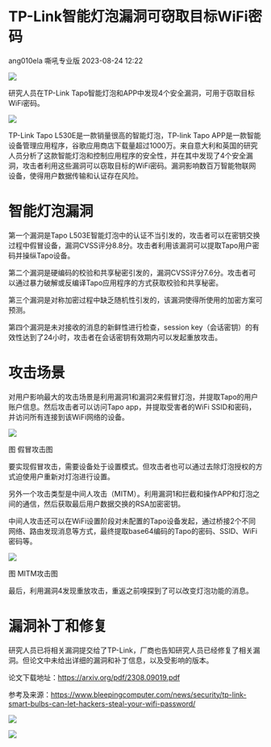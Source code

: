 #  TP-Link智能灯泡漏洞可窃取目标WiFi密码   
ang010ela  嘶吼专业版   2023-08-24 12:22  
  
![](https://mmbiz.qpic.cn/mmbiz_gif/wpkib3J60o297rwgIksvLibPOwR24tqI8dGRUah80YoBLjTBJgws2n0ibdvfvv3CCm0MIOHTAgKicmOB4UHUJ1hH5g/640?wx_fmt=gif "")  
  
研究人员在TP-Link Tapo智能灯泡和APP中发现4个安全漏洞，可用于窃取目标WiFi密码。  
  
![](https://mmbiz.qpic.cn/sz_mmbiz_png/wpkib3J60o2ibNxWjKibCgKgKTiadTJ4DXObIYnRkrVdvPE5ayJQuuuYxwzLQ3lnwpmml2CVDBYCaI3Fk2VDj9sJRA/640?wx_fmt=png "")  
  
TP-Link Tapo L530E是一款销量很高的智能灯泡，TP-link Tapo APP是一款智能设备管理应用程序，谷歌应用商店下载量超过1000万。来自意大利和英国的研究人员分析了这款智能灯泡和控制应用程序的安全性，并在其中发现了4个安全漏洞，攻击者利用这些漏洞可以窃取目标的WiFi密码。漏洞影响数百万智能物联网设备，使得用户数据传输和认证存在风险。  
# 智能灯泡漏洞  
  
第一个漏洞是Tapo L503E智能灯泡中的认证不当引发的，攻击者可以在密钥交换过程中假冒设备，漏洞CVSS评分8.8分。攻击者利用该漏洞可以提取Tapo用户密码并操纵Tapo设备。  
  
第二个漏洞是硬编码的校验和共享秘密引发的，漏洞CVSS评分7.6分。攻击者可以通过暴力破解或反编译Tapo应用程序的方式获取校验和共享秘密。  
  
第三个漏洞是对称加密过程中缺乏随机性引发的，该漏洞使得所使用的加密方案可预测。  
  
第四个漏洞是未对接收的消息的新鲜性进行检查，session key（会话密钥）的有效性达到了24小时，攻击者在会话密钥有效期内可以发起重放攻击。  
# 攻击场景  
  
对用户影响最大的攻击场景是利用漏洞1和漏洞2来假冒灯泡，并提取Tapo的用户账户信息。然后攻击者可以访问Tapo app，并提取受害者的WiFi SSID和密码，并访问所有连接到该WiFi网络的设备。  
  
![](https://mmbiz.qpic.cn/sz_mmbiz_png/wpkib3J60o2ibNxWjKibCgKgKTiadTJ4DXObXt37odMM0I3PuyWmRWK0Y6UAibrsp1F2S2QcqYkZVhRKUDC2e3W8pqA/640?wx_fmt=png "")  
  
图 假冒攻击图  
  
要实现假冒攻击，需要设备处于设置模式。但攻击者也可以通过去除灯泡授权的方式迫使用户重新对灯泡进行设置。  
  
另外一个攻击类型是中间人攻击（MITM）。利用漏洞1和拦截和操作APP和灯泡之间的通信，然后获取最后用户数据交换的RSA加密密钥。  
  
中间人攻击还可以在WiFi设置阶段对未配置的Tapo设备发起，通过桥接2个不同网络、路由发现消息等方式，最终提取base64编码的Tapo的密码、SSID、WiFi密码等。  
  
![](https://mmbiz.qpic.cn/sz_mmbiz_png/wpkib3J60o2ibNxWjKibCgKgKTiadTJ4DXObibWCphHjoWN2of7Jq015loSZpsaQGftMDd6icoZvDLvLddSc1libq81tA/640?wx_fmt=png "")  
  
图 MITM攻击图  
  
最后，利用漏洞4发现重放攻击，重返之前嗅探到了可以改变灯泡功能的消息。  
# 漏洞补丁和修复  
  
研究人员已将相关漏洞提交给了TP-Link，厂商也告知研究人员已经修复了相关漏洞。但论文中未给出详细的漏洞和补丁信息，以及受影响的版本。  
  
论文下载地址：https://arxiv.org/pdf/2308.09019.pdf  
  
参考及来源：https://www.bleepingcomputer.com/news/security/tp-link-smart-bulbs-can-let-hackers-steal-your-wifi-password/  
  
![](https://mmbiz.qpic.cn/sz_mmbiz_png/wpkib3J60o2ibNxWjKibCgKgKTiadTJ4DXOborMluZyqByLibm3Am2vxz6wQkdSbv6cHTVC32SwDmUVP7ykcF3dfUtQ/640?wx_fmt=png "")  
  
![](https://mmbiz.qpic.cn/sz_mmbiz_png/wpkib3J60o2ibNxWjKibCgKgKTiadTJ4DXObhDf1gtS9pg5yatoTER6Mr4ZCgmXhS7daAibnFLkB9hxhecZPZEf1cOQ/640?wx_fmt=png "")  
  
  
